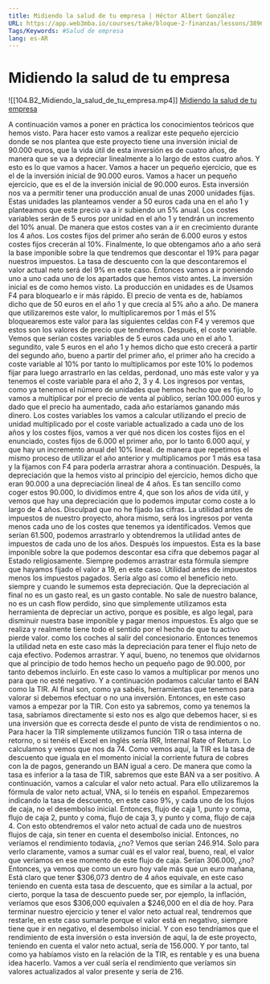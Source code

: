 ```yaml
---
title: Midiendo la salud de tu empresa | Héctor Albert González
URL: https://app.web3mba.io/courses/take/bloque-2-finanzas/lessons/38965360-midiendo-la-salud-de-tu-empresa-hector-albert-gonzalez
Tags/Keywords: #Salud de empresa
lang: es-AR
---
```

# Midiendo la salud de tu empresa
![[104.B2_Midiendo_la_salud_de_tu_empresa.mp4]]
[Midiendo la salud de tu empresa](https://app.web3mba.io?wvideo=jgdr6yhv1t)

A continuación vamos a poner en práctica los conocimientos teóricos que hemos visto. Para hacer esto vamos a realizar este pequeño ejercicio donde se nos plantea que este proyecto tiene una inversión inicial de 90.000 euros, que la vida útil de esta inversión es de cuatro años, de manera que se va a depreciar linealmente a lo largo de estos cuatro años. Y esto es lo que vamos a hacer. Vamos a hacer un pequeño ejercicio, que es el de la inversión inicial de 90.000 euros. Vamos a hacer un pequeño ejercicio, que es el de la inversión inicial de 90.000 euros. Esta inversión nos va a permitir tener una producción anual de unas 2000 unidades fijas. Estas unidades las planteamos vender a 50 euros cada una en el año 1 y planteamos que este precio va a ir subiendo un 5% anual. Los costes variables serán de 5 euros por unidad en el año 1 y tendrán un incremento del 10% anual. De manera que estos costes van a ir en crecimiento durante los 4 años. Los costes fijos del primer año serán de 6.000 euros y estos costes fijos crecerán al 10%. Finalmente, lo que obtengamos año a año será la base imponible sobre la que tendremos que descontar el 19% para pagar nuestros impuestos. La tasa de descuento con la que descontaremos el valor actual neto será del 9% en este caso. Entonces vamos a ir poniendo uno a uno cada uno de los apartados que hemos visto antes. La inversión inicial es de como hemos visto. La producción en unidades es de Usamos F4 para bloquearlo e ir más rápido. El precio de venta es de, habíamos dicho que de 50 euros en el año 1 y que crecía al 5% año a año. De manera que utilizaremos este valor, lo multiplicaremos por 1 más el 5% bloquearemos este valor para las siguientes celdas con F4 y veremos que estos son los valores de precio que tendremos. Después, el coste variable. Vemos que serían costes variables de 5 euros cada uno en el año 1. segundito, vale 5 euros en el año 1 y hemos dicho que esto crecerá a partir del segundo año, bueno a partir del primer año, el primer año ha crecido a coste variable al 10% por tanto lo multiplicamos por este 10% lo podemos fijar para luego arrastrarlo en las celdas, perdonad, uno más este valor y ya tenemos el coste variable para el año 2, 3 y 4. Los ingresos por ventas, como ya tenemos el número de unidades que hemos hecho que es fijo, lo vamos a multiplicar por el precio de venta al público, serían 100.000 euros y dado que el precio ha aumentado, cada año estaríamos ganando más dinero. Los costes variables los vamos a calcular utilizando el precio de unidad multiplicado por el coste variable actualizado a cada uno de los años y los costes fijos, vamos a ver qué nos dicen los costes fijos en el enunciado, costes fijos de 6.000 el primer año, por lo tanto 6.000 aquí, y que hay un incremento anual del 10% lineal. de manera que repetimos el mismo proceso de utilizar el año anterior y multiplicamos por 1 más esa tasa y la fijamos con F4 para poderla arrastrar ahora a continuación. Después, la depreciación que la hemos visto al principio del ejercicio, hemos dicho que eran 90.000 a una depreciación lineal de 4 años. Es tan sencillo como coger estos 90.000, lo dividimos entre 4, que son los años de vida útil, y vemos que hay una depreciación que lo podemos imputar como coste a lo largo de 4 años. Disculpad que no he fijado las cifras. La utilidad antes de impuestos de nuestro proyecto, ahora mismo, será los ingresos por venta menos cada uno de los costes que tenemos ya identificados. Vemos que serían 61.500, podemos arrastrarlo y obtendremos la utilidad antes de impuestos de cada uno de los años. Después los impuestos. Esta es la base imponible sobre la que podemos descontar esa cifra que debemos pagar al Estado religiosamente. Siempre podemos arrastrar esta fórmula siempre que hayamos fijado el valor a 19, en este caso. Utilidad antes de impuestos menos los impuestos pagados. Sería algo así como el beneficio neto. siempre y cuando le sumemos esta depreciación. Que la depreciación al final no es un gasto real, es un gasto contable. No sale de nuestro balance, no es un cash flow perdido, sino que simplemente utilizamos esta herramienta de depreciar un activo, porque es posible, es algo legal, para disminuir nuestra base imponible y pagar menos impuestos. Es algo que se realiza y realmente tiene todo el sentido por el hecho de que tu activo pierde valor. como los coches al salir del concesionario. Entonces tenemos la utilidad neta en este caso más la depreciación para tener el flujo neto de caja efectivo. Podemos arrastrar. Y aquí, bueno, no tenemos que olvidarnos que al principio de todo hemos hecho un pequeño pago de 90.000, por tanto debemos incluirlo. En este caso lo vamos a multiplicar por menos uno para que no esté negativo. Y a continuación podamos calcular tanto el BAN como la TIR. Al final son, como ya sabéis, herramientas que tenemos para valorar si debemos efectuar o no una inversión. Entonces, en este caso vamos a empezar por la TIR. Con esto ya sabremos, como ya tenemos la tasa, sabríamos directamente si esto nos es algo que debemos hacer, si es una inversión que es correcta desde el punto de vista de rendimientos o no. Para hacer la TIR simplemente utilizamos función TIR o tasa interna de retorno, o si tenéis el Excel en inglés sería IRR, Internal Rate of Return. Lo calculamos y vemos que nos da 74. Como vemos aquí, la TIR es la tasa de descuento que iguala en el momento inicial la corriente futura de cobres con la de pagos, generando un BAN igual a cero. De manera que como la tasa es inferior a la tasa de TIR, sabremos que este BAN va a ser positivo. A continuación, vamos a calcular el valor neto actual. Para ello utilizaremos la fórmula de valor neto actual, VNA, si lo tenéis en español. Empezaremos indicando la tasa de descuento, en este caso 9%, y cada uno de los flujos de caja, no el desembolso inicial. Entonces, flujo de caja 1, punto y coma, flujo de caja 2, punto y coma, flujo de caja 3, y punto y coma, flujo de caja 4. Con esto obtendremos el valor neto actual de cada uno de nuestros flujos de caja, sin tener en cuenta el desembolso inicial. Entonces, no veríamos el rendimiento todavía, ¿no? Vemos que serían 246.914. Solo para verlo claramente, vamos a sumar cuál es el valor real, bueno, real, el valor que veríamos en ese momento de este flujo de caja. Serían 306.000, ¿no? Entonces, ya vemos que como un euro hoy vale más que un euro mañana, Está claro que tener $306,073 dentro de 4 años equivale, en este caso teniendo en cuenta esta tasa de descuento, que es similar a la actual, por cierto, porque la tasa de descuento puede ser, por ejemplo, la inflación, veríamos que esos $306,000 equivalen a $246,000 en el día de hoy. Para terminar nuestro ejercicio y tener el valor neto actual real, tendremos que restarle, en este caso sumarle porque el valor está en negativo, siempre tiene que ir en negativo, el desembolso inicial. Y con eso tendríamos que el rendimiento de esta inversión o esta inversión de aquí, la de este proyecto, teniendo en cuenta el valor neto actual, sería de 156.000. Y por tanto, tal como ya habíamos visto en la relación de la TIR, es rentable y es una buena idea hacerlo. Vamos a ver cuál sería el rendimiento que veríamos sin valores actualizados al valor presente y sería de 216.